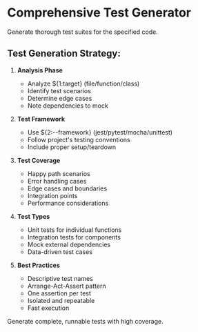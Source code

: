 # Comprehensive Test Generator

Generate thorough test suites for the specified code.

## Test Generation Strategy:

1. **Analysis Phase**
   - Analyze ${1:target} (file/function/class)
   - Identify test scenarios
   - Determine edge cases
   - Note dependencies to mock

2. **Test Framework**
   - Use ${2:--framework} (jest/pytest/mocha/unittest)
   - Follow project's testing conventions
   - Include proper setup/teardown

3. **Test Coverage**
   - Happy path scenarios
   - Error handling cases
   - Edge cases and boundaries
   - Integration points
   - Performance considerations

4. **Test Types**
   - Unit tests for individual functions
   - Integration tests for components
   - Mock external dependencies
   - Data-driven test cases

5. **Best Practices**
   - Descriptive test names
   - Arrange-Act-Assert pattern
   - One assertion per test
   - Isolated and repeatable
   - Fast execution

Generate complete, runnable tests with high coverage.